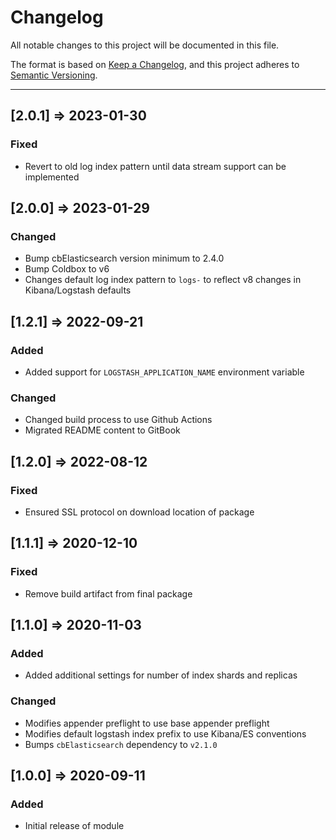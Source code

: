 # Changelog

All notable changes to this project will be documented in this file.

The format is based on [Keep a Changelog](https://keepachangelog.com/en/1.0.0/),
and this project adheres to [Semantic Versioning](https://semver.org/spec/v2.0.0.html).

----
## [2.0.1] => 2023-01-30

### Fixed
- Revert to old log index pattern until data stream support can be implemented

## [2.0.0] => 2023-01-29
### Changed
- Bump cbElasticsearch version minimum to 2.4.0
- Bump Coldbox to v6
- Changes default log index pattern to `logs-` to reflect v8 changes in Kibana/Logstash defaults
## [1.2.1] => 2022-09-21
### Added
- Added support for `LOGSTASH_APPLICATION_NAME` environment variable
### Changed
- Changed build process to use Github Actions
- Migrated README content to GitBook
## [1.2.0] => 2022-08-12
### Fixed
- Ensured SSL protocol on download location of package

## [1.1.1] => 2020-12-10
### Fixed
- Remove build artifact from final package

## [1.1.0] => 2020-11-03
### Added
- Added additional settings for number of index shards and replicas

### Changed
- Modifies appender preflight to use base appender preflight
- Modifies default logstash index prefix to use Kibana/ES conventions
- Bumps `cbElasticsearch` dependency to `v2.1.0`

## [1.0.0] => 2020-09-11

### Added
- Initial release of module